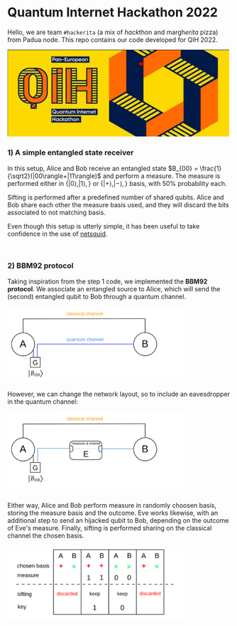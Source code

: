 # Quantum Internet Hackathon 2022

Hello, we are team `#hackerita` (a mix of *hack*thon and margh*erita* pizza) from Padua node.
This repo contains our code developed for QIH 2022.

<img src='img/hackathon_2022_cover.jpg' width=500>

<br>




### 1) A simple entangled state receiver

In this setup, Alice and Bob receive an entangled state $B_{00} = \frac{1}{\sqrt2}(|00\rangle+|11\rangle)$ and perform a measure. The measure is performed either in $\{|0\rangle,|1\rangle,\}$ or $\{|+\rangle,|-\rangle,\}$ basis, with 50% probability each.

Sifting is performed after a predefined number of shared qubits. Alice and Bob share each other the measure basis used, and they will discard the bits associated to not matching basis.

Even though this setup is utterly simple, it has been useful to take confidence in the use of [netsquid](https://netsquid.org/).

<br>



### 2) BBM92 protocol

Taking inspiration from the step 1 code, we implemented the **BBM92 protocol**. We associate an entangled source to Alice, which will send the (second) entangled qubit to Bob through a quantum channel.

<img src='img/BBM92_network.png' width=400>

<br>

However, we can change the network layout, so to include an eavesdropper in the quantum channel:

<img src='img/BBM92_network_eve.png' width=400>

Either way, Alice and Bob perform measure in randomly choosen basis, storing the measure basis and the outcome. Eve works likewise, with an additional step to send an hijacked qubit to Bob, depending on the outcome of Eve's measure. Finally, sifting is performed sharing on the classical channel the chosen basis.

<img src='img/BBM92_protocol.png' width=400>